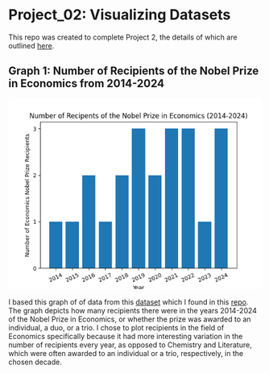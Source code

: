 # Project_02: Visualizing Datasets

This repo was created to complete Project 2, the details of which are outlined [here](https://github.com/mikeizbicki/cmc-csci040/tree/2025spring/project_02_visualizing_datasets).

## Graph 1: Number of Recipients of the Nobel Prize in Economics from 2014-2024
![nobel graph](nobel_recipients_graph.png)

I based this graph of of data from this [dataset](https://api.nobelprize.org/v1/prize.json) which I found in this [repo](https://github.com/jdorfman/awesome-json-datasets?tab=readme-ov-file). The graph depicts how many recipients there were in the years 2014-2024 of the Nobel Prize in Economics, or whether the prize was awarded to an individual, a duo, or a trio.
I chose to plot recipients in the field of Economics specifically because it had more interesting variation in the number of recipients every year, as opposed to Chemistry and Literature, which were often awarded to an individual or a trio, respectively, in the chosen decade.
